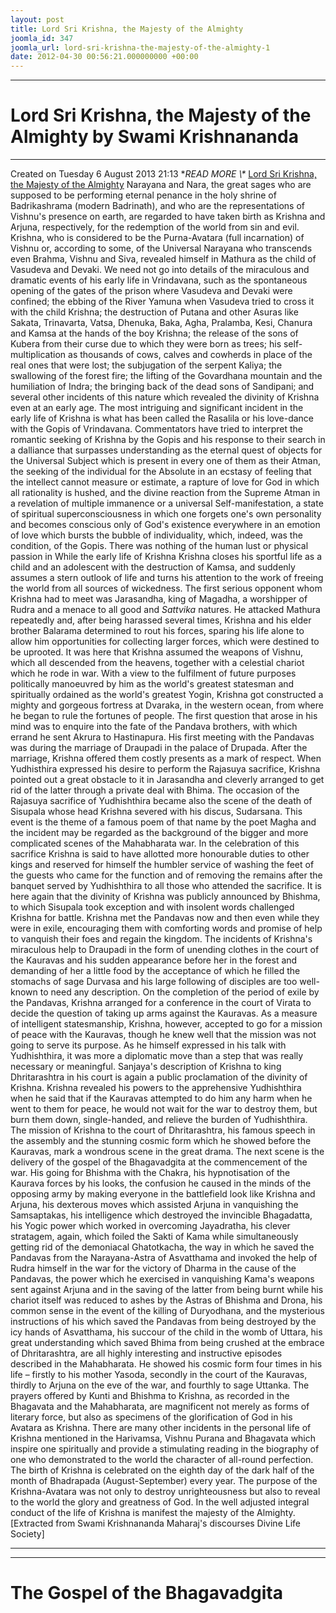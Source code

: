 ```yaml
---
layout: post
title: Lord Sri Krishna, the Majesty of the Almighty
joomla_id: 347
joomla_url: lord-sri-krishna-the-majesty-of-the-almighty-1
date: 2012-04-30 00:56:21.000000000 +00:00
---
```

* * *
# Lord Sri Krishna, the Majesty of the Almighty by Swami Krishnananda
* * *
Created on Tuesday 6 August 2013 21:13
**READ MORE \\\** [Lord Sri Krishna, the Majesty of the Almighty](http://www.swami-krishnananda.org/disc/disc_49.html)
Narayana and Nara, the great sages who are supposed to be performing eternal penance in the holy shrine of Badrikashrama (modern Badrinath), and who are the representations of Vishnu's presence on earth, are regarded to have taken birth as Krishna and Arjuna, respectively, for the redemption of the world from sin and evil. Krishna, who is considered to be the Purna-Avatara (full incarnation) of Vishnu or, according to some, of the Universal Narayana who transcends even Brahma, Vishnu and Siva, revealed himself in Mathura as the child of Vasudeva and Devaki. We need not go into details of the miraculous and dramatic events of his early life in Vrindavana, such as the spontaneous opening of the gates of the prison where Vasudeva and Devaki were confined; the ebbing of the River Yamuna when Vasudeva tried to cross it with the child Krishna; the destruction of Putana and other Asuras like Sakata, Trinavarta, Vatsa, Dhenuka, Baka, Agha, Pralamba, Kesi, Chanura and Kamsa at the hands of the boy Krishna; the release of the sons of Kubera from their curse due to which they were born as trees; his self-multiplication as thousands of cows, calves and cowherds in place of the real ones that were lost; the subjugation of the serpent Kaliya; the swallowing of the forest fire; the lifting of the Govardhana mountain and the humiliation of Indra; the bringing back of the dead sons of Sandipani; and several other incidents of this nature which revealed the divinity of Krishna even at an early age.
The most intriguing and significant incident in the early life of Krishna is what has been called the Rasalila or his love-dance with the Gopis of Vrindavana. Commentators have tried to interpret the romantic seeking of Krishna by the Gopis and his response to their search in a dalliance that surpasses understanding as the eternal quest of objects for the Universal Subject which is present in every one of them as their Atman, the seeking of the individual for the Absolute in an ecstasy of feeling that the intellect cannot measure or estimate, a rapture of love for God in which all rationality is hushed, and the divine reaction from the Supreme Atman in a revelation of multiple immanence or a universal Self-manifestation, a state of spiritual superconsciousness in which one forgets one's own personality and becomes conscious only of God's existence everywhere in an emotion of love which bursts the bubble of individuality, which, indeed, was the condition, of the Gopis. There was nothing of the human lust or physical passion in
While the early life of Krishna
Krishna closes his sportful life as a child and an adolescent with the destruction of Kamsa, and suddenly assumes a stern outlook of life and turns his attention to the work of freeing the world from all sources of wickedness. The first serious opponent whom Krishna had to meet was Jarasandha, king of Magadha, a worshipper of Rudra and a menace to all good and _Sattvika_ natures. He attacked Mathura repeatedly and, after being harassed several times, Krishna and his elder brother Balarama determined to rout his forces, sparing his life alone to allow him opportunities for collecting larger forces, which were destined to be uprooted. It was here that Krishna assumed the weapons of Vishnu, which all descended from the heavens, together with a celestial chariot which he rode in war.
With a view to the fulfilment of future purposes politically manoeuvred by him as the world's greatest statesman and spiritually ordained as the world's greatest Yogin, Krishna got constructed a mighty and gorgeous fortress at Dvaraka, in the western ocean, from where he began to rule the fortunes of people. The first question that arose in his mind was to enquire into the fate of the Pandava brothers, with which errand he sent Akrura to Hastinapura. His first meeting with the Pandavas was during the marriage of Draupadi in the palace of Drupada. After the marriage, Krishna offered them costly presents as a mark of respect. When Yudhisthira expressed his desire to perform the Rajasuya sacrifice, Krishna pointed out a great obstacle to it in Jarasandha and cleverly arranged to get rid of the latter through a private deal with Bhima. The occasion of the Rajasuya sacrifice of Yudhishthira became also the scene of the death of Sisupala whose head Krishna severed with his discus, Sudarsana. This event is the theme of a famous poem of that name by the poet Magha and the incident may be regarded as the background of the bigger and more complicated scenes of the Mahabharata war. In the celebration of this sacrifice Krishna is said to have allotted more honourable duties to other kings and reserved for himself the humbler service of washing the feet of the guests who came for the function and of removing the remains after the banquet served by Yudhishthira to all those who attended the sacrifice. It is here again that the divinity of Krishna was publicly announced by Bhishma, to which Sisupala took exception and with insolent words challenged Krishna for battle.
Krishna met the Pandavas now and then even while they were in exile, encouraging them with comforting words and promise of help to vanquish their foes and regain the kingdom. The incidents of Krishna's miraculous help to Draupadi in the form of unending clothes in the court of the Kauravas and his sudden appearance before her in the forest and demanding of her a little food by the acceptance of which he filled the stomachs of sage Durvasa and his large following of disciples are too well-known to need any description. On the completion of the period of exile by the Pandavas, Krishna arranged for a conference in the court of Virata to decide the question of taking up arms against the Kauravas. As a measure of intelligent statesmanship, Krishna, however, accepted to go for a mission of peace with the Kauravas, though he knew well that the mission was not going to serve its purpose. As he himself expressed in his talk with Yudhishthira, it was more a diplomatic move than a step that was really necessary or meaningful. Sanjaya's description of Krishna to king Dhritarashtra in his court is again a public proclamation of the divinity of Krishna. Krishna revealed his powers to the apprehensive Yudhishthira when he said that if the Kauravas attempted to do him any harm when he went to them for peace, he would not wait for the war to destroy them, but burn them down, single-handed, and relieve the burden of Yudhishthira. The mission of Krishna to the court of Dhritarashtra, his famous speech in the assembly and the stunning cosmic form which he showed before the Kauravas, mark a wondrous scene in the great drama.
The next scene is the delivery of the gospel of the Bhagavadgita at the commencement of the war. His going for Bhishma with the Chakra, his hypnotisation of the Kaurava forces by his looks, the confusion he caused in the minds of the opposing army by making everyone in the battlefield look like Krishna and Arjuna, his dexterous moves which assisted Arjuna in vanquishing the Samsaptakas, his intelligence which destroyed the invincible Bhagadatta, his Yogic power which worked in overcoming Jayadratha, his clever stratagem, again, which foiled the Sakti of Kama while simultaneously getting rid of the demoniacal Ghatotkacha, the way in which he saved the Pandavas from the Narayana-Astra of Asvatthama and invoked the help of Rudra himself in the war for the victory of Dharma in the cause of the Pandavas, the power which he exercised in vanquishing Kama's weapons sent against Arjuna and in the saving of the latter from being burnt while his chariot itself was reduced to ashes by the Astras of Bhishma and Drona, his common sense in the event of the killing of Duryodhana, and the mysterious instructions of his which saved the Pandavas from being destroyed by the icy hands of Asvatthama, his succour of the child in the womb of Uttara, his great understanding which saved Bhima from being crushed at the embrace of Dhritarashtra, are all highly interesting and instructive episodes described in the Mahabharata. He showed his cosmic form four times in his life – firstly to his mother Yasoda, secondly in the court of the Kauravas, thirdly to Arjuna on the eve of the war, and fourthly to sage Uttanka. The prayers offered by Kunti and Bhishma to Krishna, as recorded in the Bhagavata and the Mahabharata, are magnificent not merely as forms of literary force, but also as specimens of the glorification of God in his Avatara as Krishna.
There are many other incidents in the personal life of Krishna mentioned in the Harivamsa, Vishnu Purana and Bhagavata which inspire one spiritually and provide a stimulating reading in the biography of one who demonstrated to the world the character of all-round perfection. The birth of Krishna is celebrated on the eighth day of the dark half of the month of Bhadrapada (August-September) every year.
The purpose of the Krishna-Avatara was not only to destroy unrighteousness but also to reveal to the world the glory and greatness of God. In the well adjusted integral conduct of the life of Krishna is manifest the majesty of the Almighty.
[Extracted from Swami Krishnananda Maharaj's discourses Divine Life Society]
* * *
* * *
# The Gospel of the Bhagavadgita
